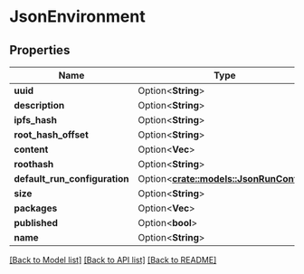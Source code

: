 # JsonEnvironment

## Properties

Name | Type | Description | Notes
------------ | ------------- | ------------- | -------------
**uuid** | Option<**String**> |  | [optional]
**description** | Option<**String**> |  | [optional]
**ipfs_hash** | Option<**String**> |  | [optional]
**root_hash_offset** | Option<**String**> |  | [optional]
**content** | Option<**Vec<String>**> |  | [optional]
**roothash** | Option<**String**> |  | [optional]
**default_run_configuration** | Option<[**crate::models::JsonRunConfig**](json_RunConfig.md)> |  | [optional]
**size** | Option<**String**> |  | [optional]
**packages** | Option<**Vec<String>**> |  | [optional]
**published** | Option<**bool**> |  | [optional]
**name** | Option<**String**> |  | [optional]

[[Back to Model list]](../README.md#documentation-for-models) [[Back to API list]](../README.md#documentation-for-api-endpoints) [[Back to README]](../README.md)


